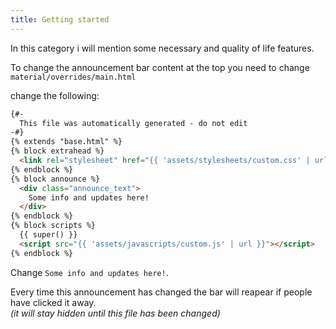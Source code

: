```yaml
---
title: Getting started
---
```



In this category i will mention some necessary and quality of life features.


To change the announcement bar content at the top you need to change `material/overrides/main.html`

change the following:

``` html hl_lines="9 10 11"
{#-
  This file was automatically generated - do not edit
-#}
{% extends "base.html" %}
{% block extrahead %}
  <link rel="stylesheet" href="{{ 'assets/stylesheets/custom.css' | url }}">
{% endblock %}
{% block announce %}
  <div class="announce_text">
    Some info and updates here!
  </div>
{% endblock %}
{% block scripts %}
  {{ super() }}
  <script src="{{ 'assets/javascripts/custom.js' | url }}"></script>
{% endblock %}

```

Change `Some info and updates here!`.

Every time this announcement has changed the bar will reapear if people have clicked it away.<br>
_(it will stay hidden until this file has been changed)_

